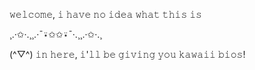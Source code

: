 𝚠𝚎𝚕𝚌𝚘𝚖𝚎, 𝚒 𝚑𝚊𝚟𝚎 𝚗𝚘 𝚒𝚍𝚎𝚊 𝚠𝚑𝚊𝚝 𝚝𝚑𝚒𝚜 𝚒𝚜 



¸.·✩·.¸¸.·¯⍣✩✩⍣¯·.¸¸.·✩·.¸




(^▽^) 𝚒𝚗 𝚑𝚎𝚛𝚎, 𝚒'𝚕𝚕 𝚋𝚎 𝚐𝚒𝚟𝚒𝚗𝚐 𝚢𝚘𝚞 𝚔𝚊𝚠𝚊𝚒𝚒 𝚋𝚒𝚘𝚜!
